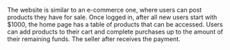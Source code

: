 The website is similar to an e-commerce one, where users can post products they have for sale. Once logged in, after all new users start with $1000, the home page has a table of products that can be accessed. Users can add products to their cart and complete purchases up to the amount of their remaining funds. The seller after receives the payment.
